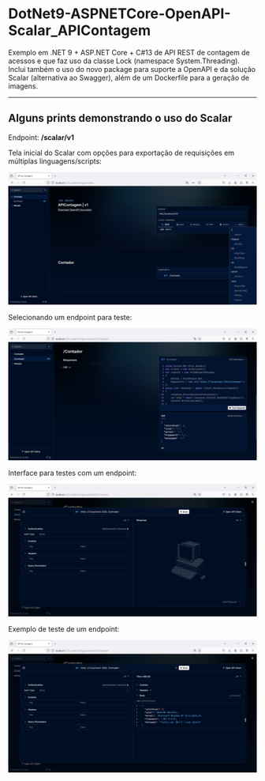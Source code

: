 # DotNet9-ASPNETCore-OpenAPI-Scalar_APIContagem
Exemplo em .NET 9 + ASP.NET Core + C#13 de API REST de contagem de acessos e que faz uso da classe Lock (namespace System.Threading). Inclui também o uso do novo package para suporte a OpenAPI e da solução Scalar (alternativa ao Swagger), além de um Dockerfile para a geração de imagens.

---

## Alguns prints demonstrando o uso do Scalar

Endpoint: **/scalar/v1**

Tela inicial do Scalar com opções para exportação de requisições em múltiplas linguagens/scripts:

![alt](img/scalar-01.png)

Selecionando um endpoint para teste:

![alt](img/scalar-02.png)

Interface para testes com um endpoint:

![alt](img/scalar-03.png)

Exemplo de teste de um endpoint:

![alt](img/scalar-04.png)